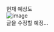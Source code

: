 현재 예상도  
![image](https://github.com/Mpicea/Posture-Correction-Chair/assets/100979640/ea214a27-c90d-477b-9081-786e9878fc7e)  
글을 수정할 예정...
